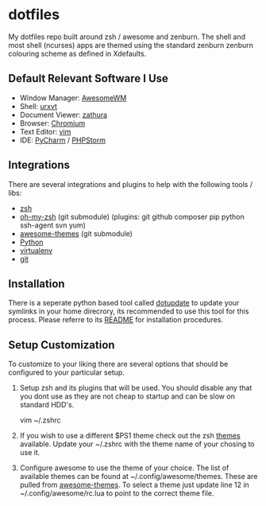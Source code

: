 dotfiles
============================

My dotfiles repo built around zsh / awesome and zenburn. The shell and most shell (ncurses) apps are themed using
the standard zenburn zenburn colouring scheme as defined in Xdefaults.

Default Relevant Software I Use
-----------------------------------

- Window Manager: [AwesomeWM](http://awesome.naquadah.org/)
- Shell: [urxvt](http://software.schmorp.de/pkg/rxvt-unicode.html)
- Document Viewer: [zathura](http://pwmt.org/projects/zathura/)
- Browser: [Chromium](http://www.chromium.org/Home)
- Text Editor: [vim](http://www.vim.org/)
- IDE: [PyCharm](http://www.jetbrains.com/pycharm/) / [PHPStorm](http://www.jetbrains.com/phpstorm/)

Integrations
------------------------------------------

There are several integrations and plugins to help with the following tools / libs:

- [zsh](http://www.zsh.org/)
- [oh-my-zsh](https://github.com/robbyrussell/oh-my-zsh) (git submodule) (plugins: git github composer pip python ssh-agent svn yum)
- [awesome-themes](https://github.com/mikar/awesome-themes) (git submodule)
- [Python](http://python.org)
- [virtualenv](https://github.com/pypa/virtualenv)
- [git](https://github.com/git/git)


Installation
-----------------------------

There is a seperate python based tool called [dotupdate](https://github.com/leighmacdonald/dotupdate) to update
your symlinks in your home direcrory, its recommended to use this tool for this process. Please referre to its
[README](https://github.com/leighmacdonald/dotupdate/blob/master/README.md) for installation procedures.


Setup Customization
----------------------------

To customize to your liking there are several options that should be configured to your particular setup.

1. Setup zsh and its plugins that will be used. You should disable any that you dont use as they are
   not cheap to startup and can be slow on standard HDD's.

    vim ~/.zshrc

2. If you wish to use a different $PS1 theme check out the zsh
   [themes](https://github.com/robbyrussell/oh-my-zsh/wiki/themes) available. Update your ~/.zshrc with the
    theme name of your chosing to use it.

3. Configure awesome to use the theme of your choice. The list of available themes can be found at
   ~/.config/awesome/themes. These are pulled from [awesome-themes](https://github.com/mikar/awesome-themes).
   To select a theme just update line 12 in ~/.config/awesome/rc.lua to point to the correct theme file.

